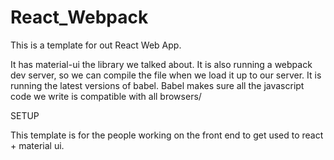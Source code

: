 # React_Webpack
This is a template for out React Web App.

It has material-ui the library we talked about.
It is also running a webpack dev server, so we can compile the file when we load it up to our server.
It is running the latest versions of babel. Babel makes sure all the javascript code we write is compatible with all browsers/

SETUP

This template is for the people working on the front end to get used to react + material ui. 
